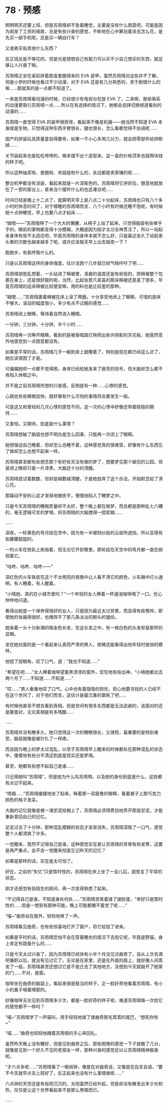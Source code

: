 # 78 · 预感

明明明天还要上班，但是苏雨晴却不急着睡觉，主要是没有什么困意吧，可能是因为刚发了工资的缘故，总是有些兴奋的感觉，不断地在心中筹划着该去怎么花，是先买一部手机呢，还是买一辆自行车？

又或者买些其他什么东西？

反正钱总是不够花的，但是光是想想自己有能力可以买不少自己想买的东西，就足够让人兴奋了嘛。

苏雨晴正坐在桌前拼着那盒套圈得来的 EVA 装甲，虽然苏雨晴对这些并不了解，但是小学的时候也看过不少动漫，对于 EVA 还是有几分熟悉的，至于剧情什么的嘛……那就真的是一点都不知道了。

一来是苏雨晴看动漫的时候，已经很少有电视台在放 EVA 了，二来嘛，那些萌系的动漫更吸引苏雨晴一点……所以在有选择的情况下，她都会选择切换频道看别的动漫的……

苏雨晴一直觉得 EVA 的装甲很奇怪，看起来不像是机器——她当然不知道 EVA 本身就是生物，只觉得这种东西手臂很长，腿也很长，怎么看都觉得不协调呢……

国产的拼装玩具质量差劲得要命，如果一不小心多用几分力，就会把零部件给拼断掉……

关节装起来也是松松垮垮的，根本摆不出个造型来，这一盒的价格顶多也就两块钱的样子吧。

所以这种抽奖啦、套圈啦、夹娃娃啦什么的，永远都是卖家赚的呢……

整台机甲都没有涂装，看起来就是一片深紫色的，苏雨晴将它拼好后，随意地就放在了一旁的窗台上，拿来当个摆件什么的也还凑合吧……

时间已经是晚上十二点了，就算明天早上是八点二十分起床，苏雨晴也只有八个多小时的休息时间了，对于嗜睡的苏雨晴而言，八个小时有时候还睡不饱呢，有时候她十点钟睡觉，早上也要八点才起床……

“姆唔——”苏雨晴伸了一个大大的懒腰，从椅子上站了起来，只觉得脑袋有些晕乎乎的，眼前的事物都变得十分模糊，大概是因为刚才太过全神贯注了，所以一站起来身体有些不太适应吧，毕竟苏雨晴的身体本就不怎么好，只是最近坐久了站起来头晕的次数也越来越多了呢，或许应该每天早上出去锻炼一下？

跑跑步，有氧呼吸什么的。

只是以苏雨晴这样的身体强度，估计没跑个几步就已经气喘吁吁了吧……

苏雨晴胡思乱想着，一头钻进了棉被里，凌晨的温度还是有些低的，把棉被整个包裹在身上，还是很舒服的呢，当然，比起张思凡家盖的那床棉被还是差了很多，毕竟苏雨晴的这床棉被比较便宜嘛，用的料也是比较差的那种。

“姆嗯……”苏雨晴裹着棉被在床上滚了两圈，十分享受地闭上了眼睛，可惜的是床不够大，滚动的幅度很小，多少有点不过瘾的感觉……

苏雨晴闭上眼睛，等待着自然进入睡眠。

一分钟，三分钟，十分钟，半个小时……

苏雨晴再一次睁开眼睛，看到的是被昏暗路灯映照出些许阴影的天花板，她竟然意外地感觉到一点困意都没有。

如果是平常的话，苏雨晴几乎一躺到床上就睡着了，特别是现在都已经这么迟了，她应该很困了才是。

可偏偏她却一点都不觉得困，身体已经给她发来了疲劳的信号，但大脑却怎么都不肯陷入休眠之中。

并不是之前苏雨晴所想的兴奋感，反倒是有一种……心悸的感觉。

心跳也有些微微加快，就好像有什么可怕的事情将会要发生一般。

可是这又和曾经的几次心悸的感觉不同，这一次的心悸中好像还带着隐隐的期待……

又害怕，又期待，到底是什么事情？

苏雨晴想破了脑袋也想不明白是怎么回事，只能再一次闭上了眼睛。

她想强迫自己睡着，但却怎么也睡不着，这种感觉真的很难受，好像有什么东西忘了做却怎么也想不起来一样。

苏雨晴甚至都有些想念那个有好些天没有做的梦了，想要梦见那个破旧的公园，但是闭上眼却只是一片漆黑，大脑还十分的清醒。

苏雨晴尝试着数数，但却是越数越清醒，于是她放弃了这个办法，开始默念起了清心咒。

那躁动不安的心这才渐渐地被抚平，慢慢地陷入了睡梦之中。

只是今天苏雨晴的睡眠质量却不太好，整个晚上都在做梦，而且都是那种乱七八糟的，毫无逻辑可言的梦境，将苏雨晴的大脑搅得一团浆糊……

……

深夜，一轮黄色的弯月挂在空中，因为有一半被轻纱般的云层所遮挡，所以显得有些朦朦胧胧的。

一列火车在铁轨上疾驰着，但无论它开到哪里，那轮挂在天空中的弯月都一直在俯视着它。

“咕咚、咕咚、咕咚——”

深红色的火车铁皮在这个不太明亮的夜晚中让人看不清它的颜色，火车厢中灯火通明，有人睡着，有人醒着。

“小晴她，真的在小城市里吗？”一个年轻的女人捧着一杯速溶咖啡喝了一口，忧心忡忡地问道。

看得出她是一个保养得很好的女人，只是因为最近太过劳累，而显得有些憔悴，即使她的妆画得很好，也掩饰不了那几条淡淡的额头的皱纹。

她染着一头十分新潮的暗金色长发，在这长发之中，有一根白色的头发却是那样的显眼。

坐在她对面的是一个看起来认真而严肃的男人，依稀还能看得出他年轻时俊俏的模样。

他捏了捏眼角，叹了口气，道：“我也不知道……”

“希望在吧……”女人捧着咖啡望着黑漆漆的窗外，怔怔地有些出神，“小晴她都出去两个月了……不知道……不知道……”

“哎……”男人重重地叹了口气，心中也有着隐隐的担忧，担心他要寻找的人已经不在这个世间了，对于他们而言，这估计是最沉重的噩耗了吧……

有时候他甚至不想去看到真相，但是世间有很多东西都是无法逃避的，该面对的还是要面对，无论真相是有多残酷……

……

苏雨晴并没有睡多久，她只觉得这一次的睡眠很长，又很短，最重要的是特别难受，脑袋就像是被针扎了一样疼。

而且因为晚上的梦太过混乱，以至于苏雨晴早上醒来的时候都处在那种混乱的状态中，傻傻地有些分不清这到底是现实还是梦境。

甚至，她都有些想不起自己是谁……

只记得她叫“苏雨晴”，但是她为什么叫苏雨晴，以及她的身份到底是什么，这些都有点记不起来。

“唔姆……”苏雨晴缓缓地坐了起来，眯着那一双疲惫的眼睛，看着被子上那巧克力颜色的格子发呆。

大脑的记忆就像是被一滩淤泥给糊上了，苏雨晴必须得费劲地弄开那层淤泥，才能重新拿回自己的记忆。

足足过去了十分钟，那种混乱模糊的状态才渐渐消失，苏雨晴深吸了一口气，感觉整个人都清爽了许多。

一觉醒来，竟然不记得自己是谁，这种感觉实在是让苏雨晴的背脊有些发寒，这要是再严重点，会不会一觉醒来彻底忘记昨天的记忆？

如果是那样的话，实在是太可怕了。

好在，之前的“失忆”只是暂时性的，苏雨晴在床上坐了一会儿后，就恢复了平常的状态。

刚才还感觉有些陌生的房间，再一次变得熟悉了起来。

“不记得自己是谁，不知道身处何处……”苏雨晴苦笑着揉了揉脸蛋，“幸好只是暂时性的……但是一想到有那种可能，晚上可能都睡不着觉了呢……”

“喵~”曲奇站在窗外，轻轻地唤了一声。

苏雨晴看见曲奇，也有些惊喜地打开了窗户，将它给抱了进来。

如果是平时的话，苏雨晴恐怕不会在穿着睡衣的情况下去抱它呢，毕竟是野猫，身上肯定有跳蚤什么的……

只是今天太过兴奋了，因为苏雨晴已经快有小半个月没见过曲奇了，自从上次去酒吧兼职以后，就没有见过它了，无论是在家里，还是在外面的路上，就好像人间蒸发了一般，苏雨晴甚至还想过它是不是迁去了其他地方，没想到今天就敲开了她家的门……不对，是窗。

咖啡坐在曲奇的脑袋上，看起来很是稳当的样子，正一脸好奇地看着苏雨晴，有小小的鼻子嗅着嗅那的。

好像咖啡无论见到苏雨晴多少次，都是一脸好奇的样子呢，难道苏雨晴每一次给它的感觉都不一样吗？

“喵~”苏雨晴学了一声猫叫，用手轻轻地揉了揉曲奇那毛茸茸的尾巴，“想死你啦~”

“喵……”曲奇也轻轻地蹭着苏雨晴的手心来回礼。

虽然昨天晚上没有睡好，但是见到曲奇之后，那些困倦的感觉一下子就散了几分，就像是见到一个好久不见的老朋友一样，那种兴奋的感觉足以让苏雨晴精神振奋呢。

“才六点多呢……”苏雨晴看了一眼闹钟，像是在对曲奇说，又像是在自言自语，“要不今天就早点去上班好了，反正起来也没有什么事情做呢……”

六点钟的天空还是有些阴沉沉的，太阳虽然已经升起，但是却没有散发出多少光和热，仅仅是让这个世界看起来不是那么黑暗而已。

……
